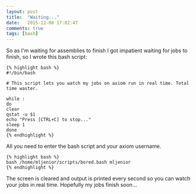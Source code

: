 ```yaml
---
layout: post
title:  "Waiting..."
date:   2015-12-08 17:02:47
comments: true
tags: [bash]
---
```


So as I'm waiting for assemblies to finish I got impatient waiting for jobs to finish, so I wrote this bash script:

	{% highlight bash %}
	#!/bin/bash

	# This script lets you watch my jobs on axiom run in real time. Total time waster.

	while :
	do
	clear
	qstat -u $1
	echo "Press [CTRL+C] to stop..."
	sleep 1
	done
	{% endhighlight %}
	
All you need to enter the bash script and your axiom username.

	{% highlight bash %}
	bash /home/mljenior/scripts/bored.bash mljenior
	{% endhighlight %}
	
The screen is cleared and output is printed every second so you can watch your jobs in real time.  Hopefully my jobs finish soon...